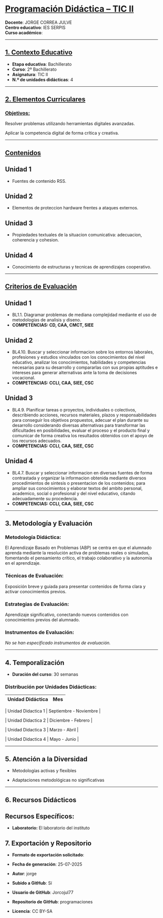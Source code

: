 # <u>Programación Didáctica – TIC II</u>

**Docente**: JORGE CORREA JULVE  
**Centro educativo**: IES SERPIS  
**Curso académico**:   

---

## <u>1. Contexto Educativo</u>

- **Etapa educativa**: Bachillerato
- **Curso**: 2º Bachillerato
- **Asignatura**: TIC II
- **N.º de unidades didácticas**: 4

---
## <u>2. Elementos Curriculares</u>

### <u>Objetivos:</u>



Resolver problemas utilizando herramientas digitales avanzadas.

Aplicar la competencia digital de forma crítica y creativa.



---

## <u>Contenidos</u>

## Unidad 1
- Fuentes de contenido RSS.
## Unidad 2
- Elementos de proteccion hardware frentes a ataques externos.
## Unidad 3
- Propiedades textuales de la situacion comunicativa: adecuacion, coherencia y cohesion.
## Unidad 4
- Conocimiento de estructuras y tecnicas de aprendizajes cooperativo.


---

## <u>Criterios de Evaluación</u>

## Unidad 1
- BL1.1. Diagramar problemas de mediana complejidad mediante el uso de metodologias de analisis y diseno.
- **COMPETENCIAS: CD, CAA, CMCT, SIEE**
## Unidad 2
- BL4.10. Buscar y seleccionar informacion sobre los entornos laborales, profesiones y estudios vinculados con los conocimientos del nivel educativo, analizar los conocimientos, habilidades y competencias necesarias para su desarrollo y compararlas con sus propias aptitudes e intereses para generar alternativas ante la toma de decisiones vocacional.
- **COMPETENCIAS: CCLI, CAA, SIEE, CSC**
## Unidad 3
- BL4.9. Planificar tareas o proyectos, individuales o colectivos, describiendo acciones, recursos materiales, plazos y responsabilidades para conseguir los objetivos propuestos, adecuar el plan durante su desarrollo considerando diversas alternativas para transformar las dificultades en posibilidades, evaluar el proceso y el producto final y comunicar de forma creativa los resultados obtenidos con el apoyo de los recursos adecuados.
- **COMPETENCIAS: CCLI, CAA, SIEE, CSC**
## Unidad 4
- BL4.7. Buscar y seleccionar informacion en diversas fuentes de forma contrastada y organizar la informacion obtenida mediante diversos procedimientos de sintesis o presentacion de los contenidos; para ampliar sus conocimientos y elaborar textos del ambito personal, academico, social o profesional y del nivel educativo, citando adecuadamente su procedencia.
- **COMPETENCIAS: CCLI, CAA, SIEE, CSC**


---

## 3. Metodología y Evaluación

### Metodología Didáctica:

El Aprendizaje Basado en Problemas (ABP) se centra en que el alumnado aprenda mediante la resolución activa de problemas reales o simulados, fomentando el pensamiento crítico, el trabajo colaborativo y la autonomía en el aprendizaje.


### Técnicas de Evaluación:

Exposición breve y guiada para presentar contenidos de forma clara y activar conocimientos previos.


### Estrategias de Evaluación:

Aprendizaje significativo, conectando nuevos contenidos con conocimientos previos del alumnado.


### Instrumentos de Evaluación:

_No se han especificado instrumentos de evaluación._


---

## 4. Temporalización

- **Duración del curso**: 30 semanas

### **Distribución por Unidades Didácticas:**


| Unidad Didáctica | Mes |
|------------------|-----------------------------------| 


| Unidad Didactica 1 | Septiembre - Noviembre |

| Unidad Didactica 2 | Diciembre - Febrero |

| Unidad Didactica 3 | Marzo - Abril |

| Unidad Didactica 4 | Mayo - Junio |



---

## 5. Atención a la Diversidad



* Metodologías activas y flexibles

* Adaptaciones metodológicas no significativas


---

## 6. Recursos Didácticos


## Recursos Específicos:

- **Laboratorio:** El laboratorio del instituto


## 7. Exportación y Repositorio

- **Formato de exportación solicitado**: 
- **Fecha de generación**: 25-07-2025
- **Autor**: jorge


- **Subido a GitHub**: Sí
- **Usuario de GitHub**: Jorcojul77
- **Repositorio de GitHub**: programaciones

- **Licencia**: CC BY-SA



